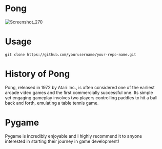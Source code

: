# Pong
![Screenshot_270](https://github.com/Moritz344/Pong/assets/157284909/d2a971aa-df27-4835-b740-b27c65ad29f6)


# Usage
```
git clone https://github.com/yourusername/your-repo-name.git
```
# History of Pong
Pong, released in 1972 by Atari Inc., is often considered one of the earliest arcade video games and the first commercially successful one. Its simple yet engaging gameplay involves two players controlling paddles to hit a ball back and forth, emulating a table tennis game.

# Pygame
Pygame is incredibly enjoyable and I highly recommend it to anyone interested in starting their journey in game development!

